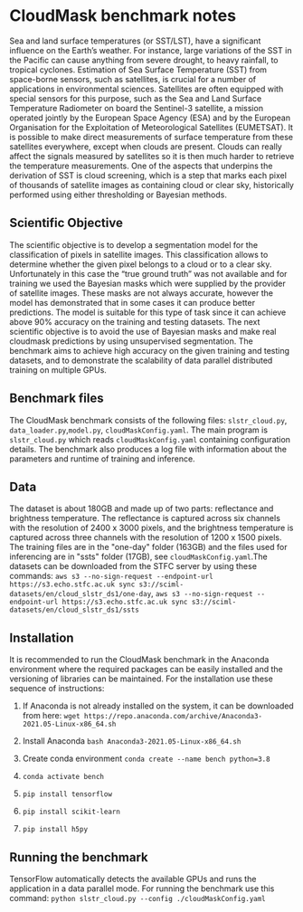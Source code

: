 # CloudMask benchmark notes
Sea and land surface temperatures (or SST/LST), have a significant influence on the Earth’s weather. 
For instance, large variations of the SST in the Pacific can cause anything from severe drought, to 
heavy rainfall, to tropical cyclones. Estimation of Sea Surface Temperature (SST) from space-borne sensors, 
such as satellites, is crucial for a number of applications in environmental sciences. Satellites are often 
equipped with special sensors for this purpose, such as the Sea and Land Surface Temperature Radiometer on 
board the Sentinel-3 satellite, a mission operated jointly by the European Space Agency (ESA) and by the 
European Organisation for the Exploitation of Meteorological Satellites (EUMETSAT). It is possible to make 
direct measurements of surface temperature from these satellites everywhere, except when clouds are present. 
Clouds can really affect the signals measured by satellites so it is then much harder to retrieve the temperature 
measurements. One of the aspects that underpins the derivation of SST is cloud screening, which is a step that 
marks each pixel of thousands of satellite images as containing cloud or clear sky, historically performed using
either thresholding or Bayesian methods.

## Scientific Objective

The scientific objective is to develop a segmentation model for the classification of pixels in satellite images. 
This classification allows to determine whether the given pixel belongs to a cloud or to a clear sky. Unfortunately in 
this case the “true ground truth” was not available and for training we used the Bayesian masks which were supplied by 
the provider of satellite images. These masks are not always accurate, however the model has demonstrated that in some 
cases it can produce better predictions. The model is suitable for this type of task since it can achieve above 90% accuracy 
on the training and testing datasets. The next scientific objective is to avoid the use of Bayesian masks and make real 
cloudmask predictions by using unsupervised segmentation. The benchmark aims to achieve high accuracy 
on the given training and testing datasets, and to demonstrate the scalability of data parallel distributed training on multiple GPUs.

## Benchmark files

The CloudMask benchmark consists of the following files: `slstr_cloud.py`, `data_loader.py`,`model.py`, `cloudMaskConfig.yaml`.
The main program is `slstr_cloud.py` which reads `cloudMaskConfig.yaml` containing configuration details. 
The benchmark also produces a log file with information about the parameters and runtime of training and inference.

## Data

The dataset is about 180GB and made up of two parts: reflectance and brightness temperature. The reflectance is captured 
across six channels with the resolution of 2400 x 3000 pixels, and the brightness temperature is captured 
across three channels with the resolution of 1200 x 1500 pixels. The training files are in the "one-day" folder (163GB) and the files used for 
inferencing are in "ssts" folder (17GB), see `cloudMaskConfig.yaml`.The datasets can be downloaded from the STFC server by using 
these commands: `aws s3 --no-sign-request --endpoint-url https://s3.echo.stfc.ac.uk
sync s3://sciml-datasets/en/cloud_slstr_ds1/one-day`, `aws s3 --no-sign-request --endpoint-url https://s3.echo.stfc.ac.uk
sync s3://sciml-datasets/en/cloud_slstr_ds1/ssts`

## Installation

It is recommended to run the CloudMask benchmark in the Anaconda environment where 
the required packages can be easily installed and the versioning of libraries can be maintained. For the installation use these sequence of instructions:

1. If Anaconda is not already installed on the system, it can be downloaded from here:
   `wget https://repo.anaconda.com/archive/Anaconda3-2021.05-Linux-x86_64.sh`

2. Install Anaconda
   `bash Anaconda3-2021.05-Linux-x86_64.sh`

3. Create conda environment
   `conda create --name bench python=3.8`

4. `conda activate bench`

5. `pip install tensorflow`

6. `pip install scikit-learn`

7. `pip install h5py`

## Running the benchmark
TensorFlow automatically detects the available GPUs and runs the application in a data parallel mode.
For running the benchmark use this command:
`python slstr_cloud.py --config ./cloudMaskConfig.yaml`










